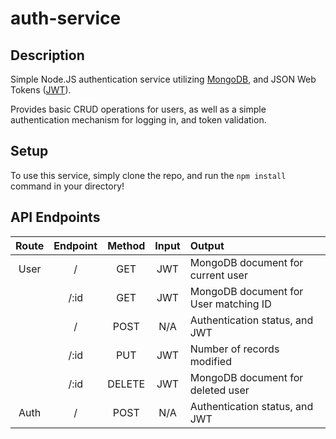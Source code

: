 # auth-service

## Description
Simple Node.JS authentication service utilizing [MongoDB](https://www.mongodb.com/), and JSON Web Tokens ([JWT](https://jwt.io/)).

Provides basic CRUD operations for users, as well as a simple authentication mechanism for logging in, and token validation.

## Setup
To use this service, simply clone the repo, and run the `npm install` command in your directory!

## API Endpoints
| Route | Endpoint | Method | Input |                 Output                |
|:-----:|:--------:|:------:|:-----:|:------------------------------------- |
| User  |     /    |   GET  |  JWT  | MongoDB document for current user     |
|       |   /:id   |   GET  |  JWT  | MongoDB document for User matching ID |
|       |     /    |  POST  |  N/A  | Authentication status, and JWT        |
|       |   /:id   |   PUT  |  JWT  | Number of records modified            |
|       |   /:id   | DELETE |  JWT  | MongoDB document for deleted user     |
| Auth  |     /    |  POST  |  N/A  | Authentication status, and JWT |

